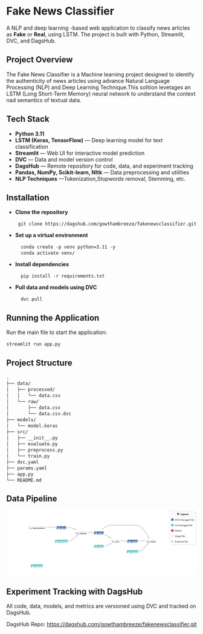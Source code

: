 
# Fake News Classifier

A NLP and deep learning -based web application to classify news articles as **Fake** or **Real**, using LSTM. The project is built with Python, Streamlit, DVC, and DagsHub.



## Project Overview
The Fake News Classifier is a Machine learning project designed to identify the authenticity of news articles using advance Natural Language Processing (NLP) and Deep Learning Technique.This solition levetages an LSTM (Long Short-Term Memory) neural network to understand the context nad semantics of textual data.
## Tech Stack
- **Python 3.11**
- **LSTM (Keras, TensorFlow)** — Deep learning model for text classification
- **Streamlit** — Web UI for interactive model prediction
- **DVC** — Data and model version control
- **DagsHub** — Remote repository for code, data, and experiment tracking
- **Pandas, NumPy, Scikit-learn, Nltk** — Data preprocessing and utilities
- **NLP Techniques** —Tokenization,Stopwords removal, Stemming, etc.
## Installation
    

- **Clone the repository**
    
       git clone https://dagshub.com/gowthambreeze/fakenewsclassifier.git

- **Set up a virtual environment** 

        conda create -p venv python=3.11 -y
        conda activate venv/

- **Install dependencies** 

        pip install -r requirements.txt

- **Pull data and models using DVC** 

        dvc pull        
## Running the Application

Run the main file to start the application:

    streamlit run app.py
## Project Structure
```
.
├── data/
│   ├── processed/
│   │   └── data.csv
│   └── raw/
│       ├── data.csv
│       └── data.csv.dvc
├── models/
│   └── model.keras
├── src/
│   ├── __init__.py
│   ├── evaluate.py
│   ├── preprocess.py
│   └── train.py
├── dvc.yaml
├── params.yaml
├── app.py
└── README.md
```
## Data Pipeline

![Data Pipeline](https://github.com/gowthamnagu/fakenewsclassifier/blob/main/images/datapipeline.png)

## Experiment Tracking with DagsHub

All code, data, models, and metrics are versioned using DVC and tracked on DagsHub.

DagsHub Repo: https://dagshub.com/gowthambreeze/fakenewsclassifier.git
